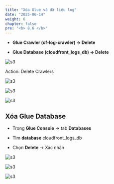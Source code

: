 ```yaml
---
title: "Xóa Glue và dữ liệu log"
date: "2025-06-14"
weight: 6
chapter: false
pre: "<b> 8.6 </b>"
---
```

-	**Glue Crawler (cf-log-crawler) → Delete**

-	**Glue Database (cloudfront_logs_db) → Delete**

![s3](/images/9.deleteglueandlogdata/1.png)

Action: Delete Crawlers

![s3](/images/9.deleteglueandlogdata/2.png)

![s3](/images/9.deleteglueandlogdata/3.png)

![s3](/images/9.deleteglueandlogdata/4.png)

## Xóa Glue Database

-	Trong **Glue Console** → tab **Databases**

-	Tìm **database** cloudfront_logs_db

-	Chọn **Delete** → Xác nhận

![s3](/images/9.deleteglueandlogdata/5.png)

![s3](/images/9.deleteglueandlogdata/6.png)

![s3](/images/9.deleteglueandlogdata/7.png)
